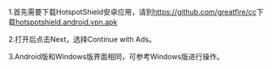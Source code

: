 <p>
	1.首先需要下载HotspotShield安卓应用，请到<a href="https://github.com/greatfire/cc"
		target="_blank">https://github.com/greatfire/cc</a>下载<a href="https://github.com/greatfire/cc/raw/master/z/clients/hotspotshield.android.vpn.apk" target="_blank">hotspotshield.android.vpn.apk</a>
</p>
<p>2.打开后点击Next，选择Continue with Ads。</p>
<p>3.Android版和Windows版界面相同，可参考Windows版进行操作。</p>